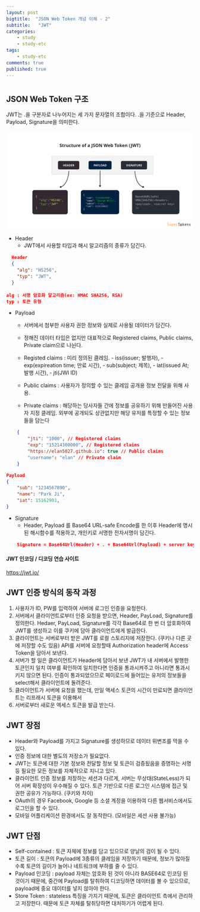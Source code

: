 ```yaml
---
layout: post
bigtitle:  "JSON Web Token 개념 이해 - 2"
subtitle:   "JWT"
categories:
    - study
    - study-etc
tags:
    - study-etc
comments: true
published: true
---
```

#

## JSON Web Token 구조

JWT는 .을 구분자로 나누어지는 세 가지 문자열의 조합이다.
.을 기준으로 Header, Payload, Signature을 의미한다.

![1681729585982](image/2023-04-18-til/1681729585982.png)

- Header 
  - JWT에서 사용할 타입과 해시 알고리즘의 종류가 담긴다.
```JSON
  Header
  {
    "alg": "HS256",
    "typ": "JWT",
  }

alg : 서명 암호화 알고리즘(ex: HMAC SHA256, RSA)
typ : 토큰 유형
```
- Payload
  - 서버에서 첨부한 사용자 권한 정보와 실제로 사용될 데이터가 담긴다.
  - 정해진 데이터 타입은 없지만 대표적으로 Registered claims, Public claims, Private claim으로 나뉜다.
  - Registed claims : 미리 정의된 클레임.
        - iss(issuer; 발행자),
        - exp(expireation time; 만료 시간),
        - sub(subject; 제목),
        - iat(issued At; 발행 시간),
        - jti(JWI ID)
   - Public claims : 사용자가 정의할 수 있는 클레임 공개용 정보 전달을 위해 사용.

   - Private claims : 해당하는 당사자들 간에 정보를 공유하기 위해 만들어진 사용자 지정 클레임. 외부에 공개되도 상관없지만 해당 유저를 특정할 수 있는 정보들을 담는다
```JSON
    {
        "jti": "1000", // Registered claims
        "exp": "15214300000", // Registered claims
        "https://elan5027.github.io": true // Public claims
        "username": "elan" // Private claim
    }
```

        


```JSON
Payload
{
    "sub": "1234567890",
    "name": "Park Ji",
    "iat": 15162901,
}
```

- Signature 
  - Header, Payload 를 Base64 URL-safe Encode를 한 이후 Header에 명시된 해시함수를 적용하고, 개인키로 서명한 전자서명이 담긴다.

```JSON
    Signature = Base64Url(Header) + . + Base64Url(Payload) + server key
```

#### JWT 인코딩 / 디코딩 연습 사이트
https://jwt.io/ 


## JWT 인증 방식의 동작 과정

1. 사용자가 ID, PW를 입력하여 서버에 로그인 인증을 요청한다.
2. 서버에서 클라이언트로부터 인증 요청을 받으면, Header, PayLoad, Signature를 정의한다.
Hedaer, PayLoad, Signature를 각각 Base64로 한 번 더 암호화하여 JWT를 생성하고 이를 쿠키에 담아 클라이언트에게 발급한다.
3. 클라이언트는 서버로부터 받은 JWT를 로컬 스토리지에 저장한다. (쿠키나 다른 곳에 저장할 수도 있음)
API를 서버에 요청할때 Authorization header에 Access Token을 담아서 보낸다.
4. 서버가 할 일은 클라이언트가 Header에 담아서 보낸 JWT가 내 서버에서 발행한 토큰인지 일치 여부를 확인하여 일치한다면 인증을 통과시켜주고 아니라면 통과시키지 않으면 된다.
인증이 통과되었으므로 페이로드에 들어있는 유저의 정보들을 select해서 클라이언트에 돌려준다.
5. 클라이언트가 서버에 요청을 했는데, 만일 액세스 토큰의 시간이 만료되면 클라이언트는 리프래시 토큰을 이용해서
6. 서버로부터 새로운 엑세스 토큰을 발급 받는다.


## JWT 장점

- Header와 Payload를 가지고 Signature를 생성하므로 데이터 위변조를 막을 수 있다.
- 인증 정보에 대한 별도의 저장소가 필요없다.
- JWT는 토큰에 대한 기본 정보와 전달할 정보 및 토큰이 검증됬음을 증명하는 서명 등 필요한 모든 정보를 자체적으로 지니고 있다.
- 클라이언트 인증 정보를 저장하는 세션과 다르게, 서버는 무상태(StateLess)가 되어 서버 확장성이 우수해질 수 있다.
토큰 기반으로 다른 로그인 시스템에 접근 및 권한 공유가 가능하다. (쿠키와 차이)
- OAuth의 경우 Facebook, Google 등 소셜 계정을 이용하여 다른 웹서비스에서도 로그인을 할 수 있다.
- 모바일 어플리케이션 환경에서도 잘 동작한다. (모바일은 세션 사용 불가능)

## JWT 단점

- Self-contained : 토큰 자체에 정보를 담고 있으므로 양날의 검이 될 수 있다.
- 토큰 길이 : 토큰의 Payload에 3종류의 클레임을 저장하기 때문에, 정보가 많아질수록 토큰의 길이가 늘어나 네트워크에 부하를 줄 수 있다.
- Payload 인코딩 : payload 자체는 암호화 된 것이 아니라 BASE64로 인코딩 된 것이기 때문에, 중간에 Payload를 탈취하여 디코딩하면 데이터를 볼 수 있으므로, payload에 중요 데이터를 넣지 않아야 한다.
- Store Token : stateless 특징을 가지기 때문에, 토큰은 클라이언트 측에서 관리하고 저장한다. 때문에 토큰 자체를 탈취당하면 대처하기가 어렵게 된다.
